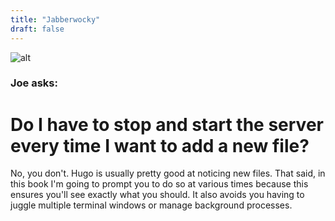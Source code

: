 ```yaml
---
title: "Jabberwocky"
draft: false
---
```




![alt](//via.placeholder.com/640x150)


### Joe asks:

# Do I have to stop and start the server every time I want to add a new file?

No, you don't. Hugo is usually pretty good at noticing new files. That said, in this book I'm going to prompt you to do so at various times because this ensures you'll see exactly what you should. It also avoids you having to juggle multiple terminal windows or manage background processes.
